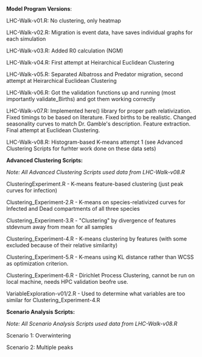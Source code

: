 **Model Program Versions**:

LHC-Walk-v01.R: No clustering, only heatmap

LHC-Walk-v02.R: Migration is event data, have saves individual graphs for each simulation

LHC-Walk-v03.R: Added R0 calculation (NGM)

LHC-Walk-v04.R: First attempt at Heirarchical Euclidean Clustering

LHC-Walk-v05.R: Separated Albatross and Predator migration, second attempt at Heirarchical Euclidean Clustering

LHC-Walk-v06.R: Got the validation functions up and running (most importantly validate_Births) and got them working correctly

LHC-Walk-v07.R: Implemented here() library for proper path relativization. Fixed timings to be based on literature. Fixed births to be realistic. Changed seasonality
                curves to match Dr. Gamble's description. Feature extraction. Final attempt at Euclidean Clustering.

LHC-Walk-v08.R: Histogram-based K-means attempt 1 (see Advanced Clustering Scripts for furhter work done on these data sets)

**Advanced Clustering Scripts:**

_Note: All Advanced Clustering Scripts used data from LHC-Walk-v08.R_

ClusteringExperiment.R - K-means feature-based clustering (just peak curves for infection)

Clustering_Experiment-2.R - K-means on species-relativized curves for Infected and Dead compartments of all three species

Clustering_Experiment-3.R - "Clustering" by divergence of features stdevnum away from mean for all samples

Clustering_Experiment-4.R - K-means clustering by features (with some excluded because of their relative similarity)

Clustering_Experiment-5.R - K-means using KL distance rather than WCSS as optimization criterion.

Clustering_Experiment-6.R - Dirichlet Process Clustering, cannot be run on local machine, needs HPC validation beofre use.

VariableExploration-v01/2.R - Used to determine what variables are too similar for Clustering_Experiment-4.R

**Scenario Analysis Scripts:**

_Note: All Scenario Analysis Scripts used data from LHC-Walk-v08.R_


Scenario 1: Overwintering

Scenario 2: Multiple peaks
